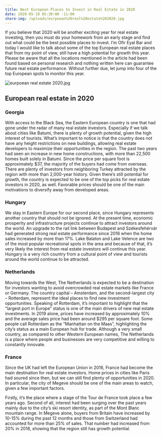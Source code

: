 ```yaml
---
title: Best European Places to Invest in Real Estate in 2020
date: 2020-05-10 05:30:00 -11:00
share-img: /uploads/eurpoean%20real%20estate%202020.jpg
---
```


If you believe that 2020 will be another exciting year for real estate investing, then you must do your homework from an early stage and find out what could be the best possible places to invest. I’m Ofir Eyal Bar and today I would like to talk about some of the top European real estate places that from my point of view, still have a high potential for growth this year. Please be aware that all the locations mentioned in the article had been found based on personal research and nothing written here can guarantee future real estate performance. Without further due, let jump into four of the top European spots to monitor this year.

![eurpoean real estate 2020.jpg](/uploads/eurpoean%20real%20estate%202020.jpg)

## European real estate in 2020

### Georgia

With access to the Black Sea, the Eastern European country is one that had gone under the radar of many real estate investors. Especially if we talk about cities like Batumi, there is plenty of growth potential, given the high interest of tourists. What’s important to notice is that the country does not have any height restrictions on new buildings, allowing real estate developers to maximize their opportunities in the region.
The past two years had seen an increase in new home constructions, with more than 22,500 homes built solely in Batumi. Since the price per square foot is approximately $37, the majority of the buyers had come from overseas. There are plenty of investors from neighboring Turkey attracted by the region with more than 2,000-year history. Given there’s still potential for growth, the country is expected to be one of the top picks for real estate investors in 2020, as well.  Favorable prices should be one of the main motivations to diversify away from developed areas.

### Hungary

We stay in Eastern Europe for our second place, since Hungary represents another country that should not be ignored. At the present time, economic prosperity and infrastructure projects continue to attract investors around the world. An upgrade to the rail link between Budapest and Székesfehérvár had generated strong real estate performance since 2018 when the home sales increased by more than 17%.
Lake Balaton and Lake Velence are two of the most popular recreational spots in the area and because of that, it’s very likely the interest from real estate investors will continue this year. Hungary is a very rich country from a cultural point of view and tourists around the world continue to be attracted.

### Netherlands

Moving towards the West, The Netherlands is expected to be a destination for investors wanting to avoid overcrowded real estate markets like France or Germany. The country capital – Amsterdam, and the second-largest city – Rotterdam, represent the ideal places to find new investment opportunities.
Speaking of Rotterdam, it’s important to highlight that the “largest port in Europe” status is one of the main drivers of new real estate investments. In 2019 alone, prices have increased by approximately 10% and the average sales price had been around $295 per square foot. Some people call Rotterdam as the “Manhattan on the Maas”, highlighting the city’s status as a main European hub for trade. Although a very small country, as compared to other Western European names, The Netherlands is a place where people and businesses are very competitive and willing to constantly innovate.

### France

Since the UK had left the European Union in 2016, France had become the main destination for real estate investors. Home prices in cities like Paris had soured since then, but we can still find plenty of opportunities in 2020. In particular, the city of Megeve should be one of the main areas to watch, given a few important factors.

Firstly, it’s the place where a stage of the Tour de France took place a few years ago. Second of all, interest had been surging over the past years mainly due to the city’s ski resort identity, as part of the Mont Blanc mountain range. In Megeve alone, buyers from Britain have increased by 10-15% during the past 12 months and those from Switzerland had accounted for more than 25% of sales. That number had increased from 20% in 2018, showing that the region still has growth potential.
